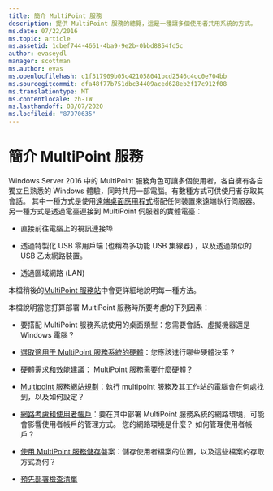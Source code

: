 ```yaml
---
title: 簡介 MultiPoint 服務
description: 提供 MultiPoint 服務的總覽，這是一種讓多個使用者共用系統的方式。
ms.date: 07/22/2016
ms.topic: article
ms.assetid: 1cbef744-4661-4ba9-9e2b-0bbd8854fd5c
author: evaseydl
manager: scottman
ms.author: evas
ms.openlocfilehash: c1f317909b05c421058041bcd2546c4cc0e704bb
ms.sourcegitcommit: dfa48f77b751dbc34409aced628eb2f17c912f08
ms.translationtype: MT
ms.contentlocale: zh-TW
ms.lasthandoff: 08/07/2020
ms.locfileid: "87970635"
---
```

# <a name="introducing-multipoint-services"></a>簡介 MultiPoint 服務
Windows Server 2016 中的 MultiPoint 服務角色可讓多個使用者，各自擁有各自獨立且熟悉的 Windows 體驗，同時共用一部電腦。有數種方式可供使用者存取其會話。 其中一種方式是使用[遠端桌面應用程式](../remote-desktop-services/clients/remote-desktop-clients.md)搭配任何裝置來遠端執行伺服器。 另一種方式是透過電臺連接到 MultiPoint 伺服器的實體電臺：

-   直接前往電腦上的視訊連接埠

-   透過特製化 USB 零用戶端 (也稱為多功能 USB 集線器) ，以及透過類似的 USB 乙太網路裝置。

-   透過區域網路 (LAN) 

本檔稍後的[MultiPoint 服務站](MultiPoint-services-Stations.md)中會更詳細地說明每一種方法。

本檔說明當您打算部署 MultiPoint 服務時所要考慮的下列因素：

-   要搭配 MultiPoint 服務系統使用的桌面類型：您需要會話、虛擬機器還是 Windows 電腦？

-   [選取適用于 MultiPoint 服務系統的硬體](Selecting-Hardware-for-Your-MultiPoint-services-System.md)：您應該進行哪些硬體決策？

-   [硬體需求和效能建議](Hardware-Requirements-and-Performance-Recommendations.md)： MultiPoint 服務需要什麼硬體？

-   [Multipoint 服務網站規劃](MultiPoint-services-Site-Planning.md)：執行 multipoint 服務及其工作站的電腦會在何處找到，以及如何設定？

-   [網路考慮和使用者帳戶](Network-Considerations-and-User-Accounts.md)：要在其中部署 MultiPoint 服務系統的網路環境，可能會影響使用者帳戶的管理方式。 您的網路環境是什麼？ 如何管理使用者帳戶？

-   [使用 MultiPoint 服務儲存](Storing-Files-with-MultiPoint-services.md)盤案：儲存使用者檔案的位置，以及這些檔案的存取方式為何？

-   [預先部署檢查清單](Predeployment-Checklist.md)